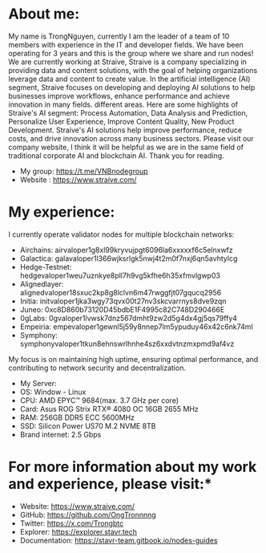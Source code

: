 # **About me:**
My name is TrongNguyen, currently I am the leader of a team of 10 members with experience in the IT and developer fields. We have been operating for 3 years and this is the group where we share and run nodes!
We are currently working at Straive, Straive is a company specializing in providing data and content solutions, with the goal of helping organizations leverage data and content to create value. In the artificial intelligence (AI) segment, Straive focuses on developing and deploying AI solutions to help businesses improve workflows, enhance performance and achieve innovation in many fields. different areas. Here are some highlights of Straive's AI segment: Process Automation, Data Analysis and Prediction, Personalize User Experience, Improve Content Quality, New Product Development. Straive's AI solutions help improve performance, reduce costs, and drive innovation across many business sectors. Please visit our company website, I think it will be helpful as we are in the same field of traditional corporate AI and blockchain AI. Thank you for reading.

- My group: https://t.me/VNBnodegroup
- Website : https://www.straive.com/

# **My experience:**
I currently operate validator nodes for multiple blockchain networks: 

- Airchains: airvaloper1g8xl99kryvujpgt6096la6xxxxxf6c5elnxwfz
- Galactica: galavaloper1l366wjksrlgk5nwj4t2m0f7nxj6qn5avhtylcg
- Hedge-Testnet: hedgevaloper1weu7uznkye8pll7h9vg5kfhe6h35xfmvlgwp03
- Alignedlayer: alignedvaloper18sxuc2kp8g8lclvn6m47rwggfjt07gqucq2956
- Initia: initvaloper1jka3wgy73qvx00t27nv3skcvarrnys8dve9zqn
- Juneo: 0xc8D860b73120D45bdbE1F4995c82C748D290466E
- 0gLabs: 0gvaloper1lvwsk7dnz567dmht9zw2d5g4dx4gj5qs79ffy4
- Empeiria: empevaloper1gewnl5j59y8nnep7lm5ypuduy46x42c6nk74ml
- Symphony: symphonyvaloper1tkun8ehnswrlhnhe4sz6xxdvtnzmxpmd9af4vz

My focus is on maintaining high uptime, ensuring optimal performance, and contributing to network security and decentralization.


- My Server:
- OS: Window - Linux
- CPU: AMD EPYC™ 9684(max. 3.7 GHz per core)
- Card: Asus ROG Strix RTX® 4080 OC 16GB 2655 MHz
- RAM: 256GB DDR5 ECC 5600MHz
- SSD: Silicon Power US70 M.2 NVME 8TB
- Brand internet: 2.5 Gbps


# For more information about my work and experience, please visit:*
- Website: https://www.straive.com/
- GitHub: https://github.com/OngTronnnng
- Twitter: https://x.com/Trongbtc
- Explorer: https://explorer.stavr.tech
- Documentation: https://stavr-team.gitbook.io/nodes-guides
